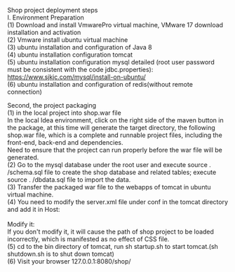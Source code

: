 Shop project deployment steps<br>
I. Environment Preparation<br>
(1) Download and install VmwarePro virtual machine, VMware 17 download installation and activation<br>
(2) Vmware install ubuntu virtual machine<br>
(3) ubuntu installation and configuration of Java 8<br>
(4) ubuntu installation configuration tomcat<br>
(5) ubuntu installation configuration mysql detailed (root user password must be consistent with the code jdbc.properties):<br>
https://www.sjkjc.com/mysql/install-on-ubuntu/<br>
(6) ubuntu installation and configuration of redis(without remote connection)<br>

Second, the project packaging<br>
(1) in the local project into shop.war file<br>
In the local Idea environment, click on the right side of the maven button in the package, at this time will generate the target directory, the following shop.war file, which is a complete and runnable project files, including the front-end, back-end and dependencies.<br>
Need to ensure that the project can run properly before the war file will be generated.<br>
(2) Go to the mysql database under the root user and execute source . /schema.sql file to create the shop database and related tables; execute source . /dbdata.sql file to import the data.<br>
(3) Transfer the packaged war file to the webapps of tomcat in ubuntu virtual machine.<br>
(4) You need to modify the server.xml file under conf in the tomcat directory and add it in Host:<br>
     <Context docBase=“shop” path=“/” reloadable=“false” /><br>
Modify it:<br>
If you don't modify it, it will cause the path of shop project to be loaded incorrectly, which is manifested as no effect of CSS file.<br>
(5) cd to the bin directory of tomcat, run sh startup.sh to start tomcat.(sh shutdown.sh is to shut down tomcat)<br>
(6) Visit your browser 127.0.0.1:8080/shop/<br>
